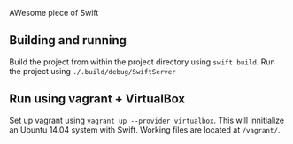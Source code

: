AWesome piece of Swift


## Building and running

Build the project from within the project directory using `swift build`. Run the project using `./.build/debug/SwiftServer`

## Run using vagrant + VirtualBox

Set up vagrant using `vagrant up --provider virtualbox`. This will innitialize an Ubuntu 14.04 system with Swift. Working files are located at `/vagrant/`.
